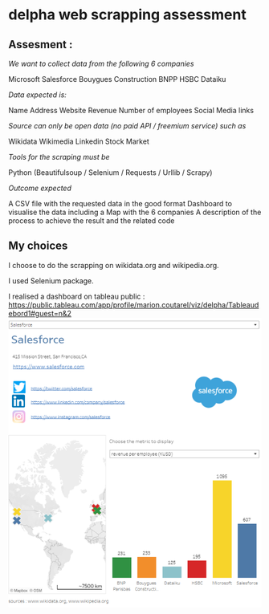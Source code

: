 # delpha web scrapping assessment

## Assesment :

*We want to collect data from the following 6 companies*

Microsoft
Salesforce
Bouygues Construction
BNPP
HSBC
Dataiku

*Data expected is:*

Name
Address
Website
Revenue
Number of employees
Social Media links

*Source can only be open data (no paid API / freemium service) such as*

Wikidata
Wikimedia
Linkedin
Stock Market

*Tools for the scraping must be*

Python (Beautifulsoup / Selenium / Requests / Urllib / Scrapy)


*Outcome expected*


A CSV file with the requested data in the good format
Dashboard to visualise the data including a Map with the 6 companies
A description of the process to achieve the result and the related code

## My choices

I choose to do the scrapping on wikidata.org and wikipedia.org.

I used Selenium package.

I realised a dashboard on tableau public : https://public.tableau.com/app/profile/marion.coutarel/viz/delpha/Tableaudebord1#guest=n&2
![dashboard image](dashboardDelpha.png)
